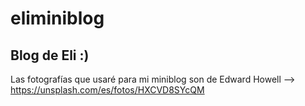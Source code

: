# eliminiblog
Blog de Eli :)
--------------------------
Las fotografías que usaré para mi miniblog son de
Edward Howell --> https://unsplash.com/es/fotos/HXCVD8SYcQM
